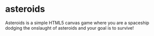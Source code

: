 # asteroids
Asteroids is a simple HTML5 canvas game where you are a spaceship dodging the onslaught of asteroids and your goal is to survive!
